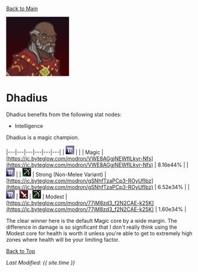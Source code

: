 [Back to Main](index.md)

![Profile Picture](images/portraits/Dhadius.png)

# Dhadius

Dhadius benefits from the following stat nodes:
* Intelligence

Dhadius is a magic champion.

|---|---|---|---|---|---|
| ![Magic Icon](images/magic.png) |   |   | Magic | [https://ic.byteglow.com/modron/VWE8AGgjNEWfILkyr-Nfs](https://ic.byteglow.com/modron/VWE8AGgjNEWfILkyr-Nfs) | 8.16e44% |
| ![Magic Icon](images/magic.png) |   | ![Ranged Icon](images/ranged.png) | Strong (Non-Melee Variant) | [https://ic.byteglow.com/modron/gSNhfTzaPCp3-ROyUfIbz](https://ic.byteglow.com/modron/gSNhfTzaPCp3-ROyUfIbz) | 6.52e34% |
| ![Magic Icon](images/magic.png) | ![Melee Icon](images/melee.png) | ![Ranged Icon](images/ranged.png) | Modest | [https://ic.byteglow.com/modron/77jM8zd3_f2N2CAE-k25K](https://ic.byteglow.com/modron/77jM8zd3_f2N2CAE-k25K) | 1.60e34% |

The clear winner here is the default Magic core by a wide margin. The difference in damage is so significant that I don't really think using the Modest core for health is worth it unless you're able to get to extremely high zones where health will be your limiting factor.

[Back to Top](#top)

*Last Modified: {{ site.time }}*